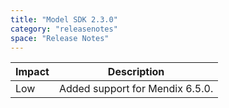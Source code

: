 ```yaml
---
title: "Model SDK 2.3.0"
category: "releasenotes"
space: "Release Notes"
---
```

| Impact | Description |
| --- | --- |
| Low | Added support for Mendix 6.5.0. |